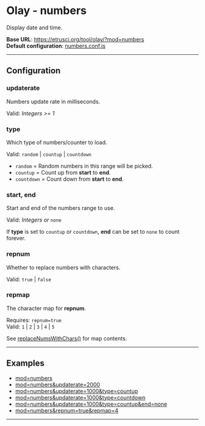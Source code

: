# Olay - numbers

Display date and time.

**Base URL**: <https://etrusci.org/tool/olay/?mod=numbers>  
**Default configuration**: [numbers.conf.js](./numbers.conf.js)

---

## Configuration

### updaterate

Numbers update rate in milliseconds.

Valid: *Integers >= 1*

### type

Which type of numbers/counter to load.

Valid: `random` | `countup` | `countdown`

- `random` = Random numbers in this range will be picked.
- `countup` = Count up from **start** to **end**.
- `countdown` = Count down from **start** to **end**.

### start, end

Start and end of the numbers range to use.

Valid: *Integers or* `none`

If **type** is set to `countup` or `countdown`, **end** can be set to `none` to count forever.

### repnum

Whether to replace numbers with characters.

Valid: `true` | `false`

### repmap

The character map for **repnum**.

Requires: `repnum=true`  
Valid: `1` | `2` | `3` | `4` | `5`

See [replaceNumsWithChars()](../lib/olay.js) for map contents.

---

## Examples

- [mod=numbers](https://etrusci.org/tool/olay/?mod=numbers)
- [mod=numbers&updaterate=2000](https://etrusci.org/tool/olay/?mod=numbers&updaterate=2000)
- [mod=numbers&updaterate=1000&type=countup](https://etrusci.org/tool/olay/?mod=numbers&updaterate=1000&type=countup&start=0&end=10)
- [mod=numbers&updaterate=1000&type=countdown](https://etrusci.org/tool/olay/?mod=numbers&updaterate=1000&type=countdown&start=10&end=0)
- [mod=numbers&updaterate=1000&type=countup&end=none](https://etrusci.org/tool/olay/?mod=numbers&updaterate=1000&type=countup&end=none)
- [mod=numbers&repnum=true&repmap=4](https://etrusci.org/tool/olay/?mod=numbers&repnum=true&repmap=4)

---
